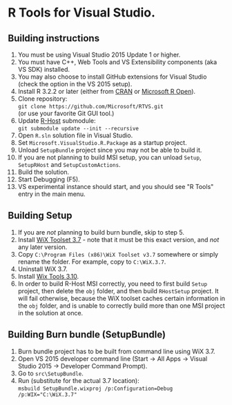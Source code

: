 # R Tools for Visual Studio.

## Building instructions

1. You must be using Visual Studio 2015 Update 1 or higher.
1. You must have C++, Web Tools and VS Extensibility components (aka VS SDK) installed.
1. You may also choose to install GitHub extensions for Visual Studio (check the option in the VS 2015 setup).
1. Install R 3.2.2 or later (either from [CRAN](https://cran.r-project.org/bin/windows/) or [Microsoft R Open](https://mran.revolutionanalytics.com/open/)).
1. Clone repository:  
`git clone https://github.com/Microsoft/RTVS.git`  
(or use your favorite Git GUI tool.)
1. Update [R-Host](https://github.com/Microsoft/R-Host) submodule:  
`git submodule update --init --recursive`
1. Open `R.sln` solution file in Visual Studio.
1. Set `Microsoft.VisualStudio.R.Package` as a startup project.
1. Unload `SetupBundle` project since you may not be able to build it.
1. If you are not planning to build MSI setup, you can unload `Setup`, `SetupRHost` and `SetupCustomActions`.
1. Build the solution.
1. Start Debugging (F5).
1. VS experimental instance should start, and you should see "R Tools" entry in the main menu.

## Building Setup

1. If you are _not_ planning to build burn bundle, skip to step 5.
1. Install [WiX Toolset 3.7](https://wix.codeplex.com/releases/view/99514) - note that it must be this exact version, and _not_ any later version.
1. Copy `C:\Program Files (x86)\WiX Toolset v3.7` somewhere or simply rename the folder. For example, copy to `C:\WiX.3.7`.
1. Uninstall WiX 3.7.
1. Install [Wix Tools 3.10](https://wix.codeplex.com/releases/view/617257).
1. In order to build R-Host MSI correctly, you need to first build `Setup` project, then delete the `obj` folder, and then build `RHostSetup` project. 
   It will fail otherwise, because the WiX toolset caches certain information in the `obj` folder, and is unable to correctly
   build more than one MSI project in the solution at once.

## Building Burn bundle (SetupBundle)

1. Burn bundle project has to be built from command line using WiX 3.7.
1. Open VS 2015 developer command line (Start -> All Apps -> Visual Studio 2015 -> Developer Command Prompt).
1. Go to `src\SetupBundle`.
1. Run (substitute for the actual 3.7 location):  
`msbuild SetupBundle.wixproj /p:Configuration=Debug /p:WIX="C:\WiX.3.7"`
